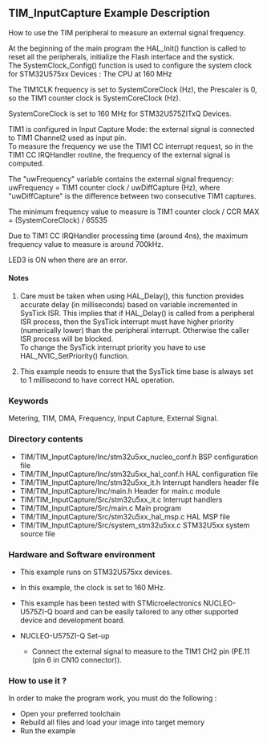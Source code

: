 ## <b>TIM_InputCapture Example Description</b>

How to use the TIM peripheral to measure an external signal frequency.
 
  At the beginning of the main program the HAL_Init() function is called to reset 
  all the peripherals, initialize the Flash interface and the systick.  
  The SystemClock_Config() function is used to configure the system clock for STM32U575xx Devices :
  The CPU at 160 MHz 

  The TIM1CLK frequency is set to SystemCoreClock (Hz), the Prescaler is 0,
  so the TIM1 counter clock is SystemCoreClock (Hz).

  SystemCoreClock is set to 160 MHz for STM32U575ZITxQ Devices.

  TIM1 is configured in Input Capture Mode: the external signal is connected to 
  TIM1 Channel2 used as input pin.  
  To measure the frequency we use the TIM1 CC interrupt request, so in the 
  TIM1 CC IRQHandler routine, the frequency of the external signal is computed.

  The "uwFrequency" variable contains the external signal frequency:
  uwFrequency = TIM1 counter clock / uwDiffCapture (Hz),
  where "uwDiffCapture" is the difference between two consecutive TIM1 captures.

  The minimum frequency value to measure is TIM1 counter clock / CCR MAX  
                                              = (SystemCoreClock) / 65535

  Due to TIM1 CC IRQHandler processing time (around 4ns), the maximum
  frequency value to measure is around 700kHz.

  LED3 is ON when there are an error.
  
#### <b>Notes</b>
 1. Care must be taken when using HAL_Delay(), this function provides accurate delay (in milliseconds)
    based on variable incremented in SysTick ISR. This implies that if HAL_Delay() is called from
    a peripheral ISR process, then the SysTick interrupt must have higher priority (numerically lower)
    than the peripheral interrupt. Otherwise the caller ISR process will be blocked.  
    To change the SysTick interrupt priority you have to use HAL_NVIC_SetPriority() function.

 2. This example needs to ensure that the SysTick time base is always set to 1 millisecond
    to have correct HAL operation.


### <b>Keywords</b>

Metering, TIM, DMA, Frequency, Input Capture, External Signal.

### <b>Directory contents</b>

  - TIM/TIM_InputCapture/Inc/stm32u5xx_nucleo_conf.h BSP configuration file
  - TIM/TIM_InputCapture/Inc/stm32u5xx_hal_conf.h    HAL configuration file
  - TIM/TIM_InputCapture/Inc/stm32u5xx_it.h          Interrupt handlers header file
  - TIM/TIM_InputCapture/Inc/main.h                  Header for main.c module  
  - TIM/TIM_InputCapture/Src/stm32u5xx_it.c          Interrupt handlers
  - TIM/TIM_InputCapture/Src/main.c                  Main program
  - TIM/TIM_InputCapture/Src/stm32u5xx_hal_msp.c     HAL MSP file
  - TIM/TIM_InputCapture/Src/system_stm32u5xx.c      STM32U5xx system source file


### <b>Hardware and Software environment</b>

  - This example runs on STM32U575xx devices.
  - In this example, the clock is set to 160 MHz.

  - This example has been tested with STMicroelectronics NUCLEO-U575ZI-Q
    board and can be easily tailored to any other supported device 
    and development board.

  - NUCLEO-U575ZI-Q Set-up
    - Connect the external signal to measure to the TIM1 CH2 pin (PE.11 (pin 6 in CN10 connector)).

### <b>How to use it ?</b>

In order to make the program work, you must do the following :

 - Open your preferred toolchain  
 - Rebuild all files and load your image into target memory  
 - Run the example

